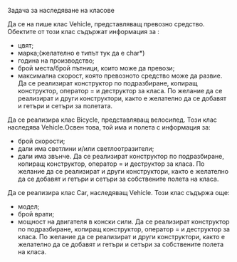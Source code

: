 Задача за наследяване на класове

Да се на пише клас Vehicle, представляващ превозно средство. Обектите от този клас съдържат информация за :

 - цвят;
 - марка;(желателно е типът тук да е char*)
 - година на производство;
 - брой места/брой пътници, които може да превози;
 - максимална скорост, която превозното средство може да развие. 
Да се реализират конструктор по подразбиране, копиращ конструктор, оператор = и деструктор за класа. По желание да се реализират и други конструктори, както е желателно да се добавят и гетъри и сетъри за полетата.


Да се реализира клас Bicycle, представляващ велосипед. Този клас наследява Vehicle.Освен това, той има и полета с информация за:

 - брой скорости;
 - дали има светлини и/или светлоотразители;
 - дали има звънче. 
Да се реализират конструктор по подразбиране, копиращ конструктор, оператор = и деструктор за класа. По желание да се реализират и други конструктори, както е желателно да се добавят и гетъри и сетъри за собствените полета на класа.


Да се реализира клас Car, наследяващ Vehicle. Този клас съдържа още:

 - модел;
 - брой врати;
 - мощност на двигателя в конски сили. Да се реализират конструктор по подразбиране, копиращ конструктор, оператор = и деструктор за класа. По желание да се реализират и други конструктори, както е желателно да се добавят и гетъри и сетъри за собствените полета на класа.
